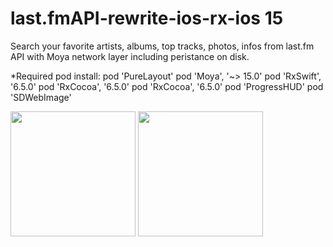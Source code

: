 # last.fmAPI-rewrite-ios-rx-ios 15

Search your favorite artists, albums, top tracks, photos, infos from last.fm API with Moya network layer including peristance on disk. 

*Required pod install: 
pod 'PureLayout'
pod 'Moya', '~> 15.0'
pod 'RxSwift', '6.5.0'
pod 'RxCocoa', '6.5.0'
pod 'RxCocoa', '6.5.0'
pod 'ProgressHUD'
pod 'SDWebImage'

<img src="https://user-images.githubusercontent.com/50051000/165599409-f1892eb7-111e-41eb-9bbc-07dc642e6cff.png" width="200" height="200">
<img src="https://user-images.githubusercontent.com/50051000/165599625-6c4c5070-4a6f-4628-bb4c-7845bbf672c7.png" width="200" height="200">
